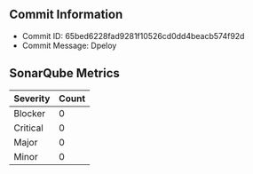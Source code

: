 ## Commit Information
- Commit ID: 65bed6228fad9281f10526cd0dd4beacb574f92d
- Commit Message: Dpeloy
## SonarQube Metrics
| Severity | Count |
|----------|-------|
| Blocker  | 0 |
| Critical | 0 |
| Major    | 0 |
| Minor    | 0 |
